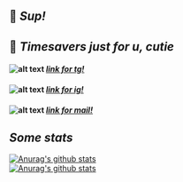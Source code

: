 ## 👋 _Sup!_ 

## 📑 _Timesavers just for u, cutie_
#### ![alt text](https://ddo0fzhfvians.cloudfront.net/uploads/icons/png/1766858341556105723-20.png) [*link for tg!*](https://t.me/mrrlanie)
#### ![alt text](https://ddo0fzhfvians.cloudfront.net/uploads/icons/png/8928713601566470606-20.png) [*link for ig!*](https://www.instagram.com/mrrlanie/)
#### ![alt text](https://ddo0fzhfvians.cloudfront.net/uploads/icons/png/14887640061543238901-20.png) [*link for mail!*](mailto:mrr.wrk@gmail.com)

## _Some stats_
[![Anurag's github stats](https://github-readme-stats.vercel.app/api?username=mrrlanie&show_icons=true&theme=tokyonight)](https://github.com/anuraghazra/github-readme-stats)
<br>
[![Anurag's github stats](https://github-readme-stats.vercel.app/api/top-langs/?username=mrrlanie&show_icons=true&theme=tokyonight&layout=compact)](https://github.com/anuraghazra/github-readme-stats)


<!-- 
ty Semen Sereda for idea! 
mwah <3
-->
